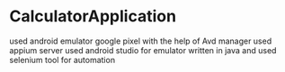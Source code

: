 # CalculatorApplication
used android emulator google pixel with the help of Avd manager
used appium server 
used android studio for emulator
written in java and used selenium tool for automation
